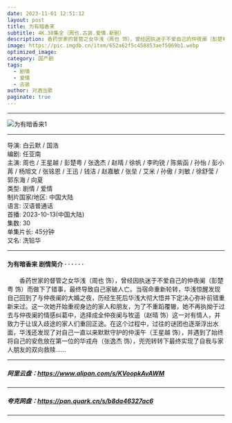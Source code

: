 ```yaml
---
date: 2023-11-01 12:51:12
layout: post
title: 为有暗香来
subtitle: 4K.30集全（周也.古装.爱情.新剧）
description: 香药世家的督管之女华浅（周也 饰），曾经因执迷于不爱自己的仲夜阑（彭楚粤 饰）而做下了错事，最终导致自己家破人亡。当宿命重新轮转，华浅惊醒发现自己回到了与仲夜阑的大婚之夜.....
image: https://pic.imgdb.cn/item/652a62f5c458853aef5069b1.webp
optimized_image: 
category: 国产剧
tags:
  - 剧情
  - 爱情
  - 古装
author: 对酒当歌
paginate: true
---
```


---

![为有暗香来1](https://pic.imgdb.cn/item/652a631ac458853aef50dbda.webp)

---

导演: 白云默 / 国浩  
编剧: 任亚南  
主演: 周也 / 王星越 / 彭楚粤 / 张逸杰 / 赵晴 / 徐帆 / 李昀锐 / 陈紫函 / 孙怡 / 彭小苒 / 杨旭文 / 张铭恩 / 王迅 / 钱洁 / 赵嘉敏 / 张垒 / 艾米 / 孙傲 / 刘敏 / 徐舒莹 / 郭东海 / 向夏  
类型: 剧情 / 爱情  
制片国家/地区: 中国大陆  
语言: 汉语普通话  
首播: 2023-10-13(中国大陆)  
集数: 30  
单集片长: 45分钟  
又名: 洗铅华  

---

#### 为有暗香来 剧情简介 · · · · · ·

　　香药世家的督管之女华浅（周也 饰），曾经因执迷于不爱自己的仲夜阑（彭楚粤 饰）而做下了错事，最终导致自己家破人亡。当宿命重新轮转，华浅惊醒发现自己回到了与仲夜阑的大婚之夜，历经生死后华浅大彻大悟并下定决心弥补前错重新来过。这一次她开始重视身边的家人和朋友，为了不重蹈覆辙，她不再执拗于过去与仲夜阑的情感纠葛中，选择成全仲夜阑与牧遥（赵晴 饰）这一对有情人，并致力于让误入歧途的家人们重回正途。在这个过程中，过往的谜团也逐渐浮出水面，华浅还发现了对自己一直以来默默守护的仲溪午（王星越 饰），并遇到了始终将自己的安危放在第一位的华戎舟（张逸杰 饰），兜兜转转下最终实现了自我与家人朋友的双向救赎……

---

##### 阿里云盘：<https://www.alipan.com/s/KVoopkAvAWM>

---

##### 夸克网盘：<https://pan.quark.cn/s/b8da46327ac6>

---
